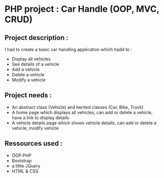 # PHP project : Car Handle (OOP, MVC, CRUD)

## Project description :  
I had to create a basic car handling application which hadd to :  
- Display all vehicles  
- See details of a vehicle  
- Add a vehicle  
- Delete a vehicle  
- Modify a vehicle

## Project needs :  
- An abstract class (Vehicle) and herited classes (Car, Bike, Truck)  
- A home page which displays all vehicles, can add or delete a vehicle, have a link to display details  
- A vehicle details page which shows vehicle details, can add or delete a vehicle, modify vehicle

## Ressources used :  
- OOP PHP
- Bootstrap
- a little JQuery
- HTML & CSS
